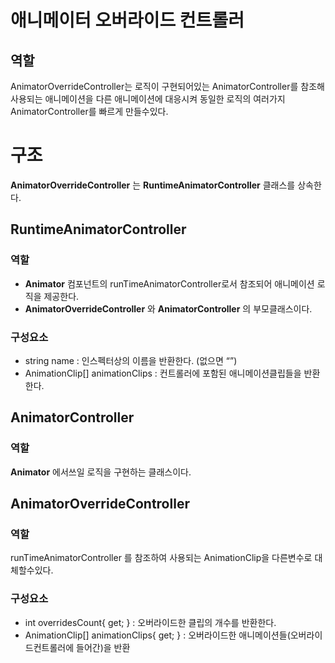 # 애니메이터 오버라이드 컨트롤러

## 역할

AnimatorOverrideController는 로직이 구현되어있는 AnimatorController를 참조해 사용되는 애니메이션을 다른 애니메이션에 대응시켜 동일한 로직의 여러가지 AnimatorController를 빠르게 만들수있다.

# 구조

**AnimatorOverrideController** 는 **RuntimeAnimatorController** 클래스를 상속한다.

## RuntimeAnimatorController

### 역할

- **Animator** 컴포넌트의 runTimeAnimatorController로서 참조되어 애니메이션 로직을 제공한다.
- **AnimatorOverrideController** 와 **AnimatorController** 의 부모클래스이다.

### 구성요소

- string name : 인스펙터상의 이름을 반환한다. (없으면 “”)
- AnimationClip[] animationClips : 컨트롤러에 포함된 애니메이션클립들을 반환한다.

## AnimatorController

### 역할

**Animator** 에서쓰일 로직을 구현하는 클래스이다.

## AnimatorOverrideController

### 역할

runTimeAnimatorController 를 참조하여 사용되는 AnimationClip을 다른변수로 대체할수있다.

### 구성요소

- int overridesCount{ get; } : 오버라이드한 클립의 개수를 반환한다.
- AnimationClip[] animationClips{ get; } : 오버라이드한 애니메이션들(오버라이드컨트롤러에 들어간)을 반환